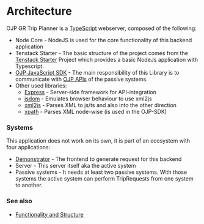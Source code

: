 # Architecture

OJP GR Trip Planner is a [TypeScript](https://www.typescriptlang.org/) webserver, composed of the following:
- Node Core - NodeJS is used for the core functionality of this backend application   
- Tenstack Starter - The basic structure of the project comes from the [Tenstack Starter](https://github.com/filoscoder/tenstack-starter) 
  Project which provides a basic NodeJs application with Typescript.
- [OJP JavaScript SDK](https://github.com/openTdataCH/ojp-js) - The main responsibility of this Library is to communicate
  with [OJP APIs](https://opentransportdata.swiss/en/cookbook/open-journey-planner-ojp/) of the passive systems.
- Other used libraries: 
  - [Express](https://expressjs.com/) - Server-side framework for API-integration
  - [jsdom](https://github.com/jsdom/jsdom) - Emulates browser behaviour to use xml2js
  - [xml2js](https://www.npmjs.com/package/xml2js) - Parses XML to js/ts and also into the other direction
  - [xpath](https://www.npmjs.com/package/xpath) - Parses XML node-wise (is used in the OJP-SDK)


### Systems
This application does not work on its own, it is part of an ecosystem with four applications:
- [Demonstrator](https://opentdatach.github.io/ojp-demo-app/) - The frontend to generate request for this backend
- Server - This server itself aka the active system
- Passive systems - It needs at least two passive systems. With those systems the active system can perform TripRequests
  from one system to another.
  

### See also
- [Functionality and Structure](./functionality.md)